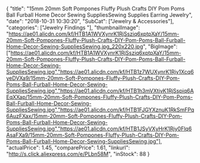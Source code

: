 {
	"title": "15mm 20mm Soft Pompones Fluffy Plush Crafts DIY Pom Poms Ball Furball Home Decor Sewing SuppliesSewing Supplies Earring Jewelry",
	"date": "2018-10-31 10:30:20",
	"SubCat": ["Jewelry & Accessories"],
	"categories": ["Jewelry Findings "],
	"thumbnailImage": "https://ae01.alicdn.com/kf/HTB1A1WVXynrK1RjSsziq6xptpXaY/15mm-20mm-Soft-Pompones-Fluffy-Plush-Crafts-DIY-Pom-Poms-Ball-Furball-Home-Decor-Sewing-SuppliesSewing.jpg_220x220.jpg",
	"BigImage": ["https://ae01.alicdn.com/kf/HTB1A1WVXynrK1RjSsziq6xptpXaY/15mm-20mm-Soft-Pompones-Fluffy-Plush-Crafts-DIY-Pom-Poms-Ball-Furball-Home-Decor-Sewing-SuppliesSewing.jpg","https://ae01.alicdn.com/kf/HTB1z7WUXynrK1Rjy1Xcq6yeDVXa9/15mm-20mm-Soft-Pompones-Fluffy-Plush-Crafts-DIY-Pom-Poms-Ball-Furball-Home-Decor-Sewing-SuppliesSewing.jpg","https://ae01.alicdn.com/kf/HTB1h3mVXtjvK1RjSspiq6AEqXXap/15mm-20mm-Soft-Pompones-Fluffy-Plush-Crafts-DIY-Pom-Poms-Ball-Furball-Home-Decor-Sewing-SuppliesSewing.jpg","https://ae01.alicdn.com/kf/HTB1FJGYXznuK1RkSmFPq6AuzFXax/15mm-20mm-Soft-Pompones-Fluffy-Plush-Crafts-DIY-Pom-Poms-Ball-Furball-Home-Decor-Sewing-SuppliesSewing.jpg","https://ae01.alicdn.com/kf/HTB1JSyVXyHrK1Rjy0Flq6AsaFXa9/15mm-20mm-Soft-Pompones-Fluffy-Plush-Crafts-DIY-Pom-Poms-Ball-Furball-Home-Decor-Sewing-SuppliesSewing.jpg"],
	"actualPrice": 1.45,
	"comparePrice": 1.61,
	"linkurl": "http://s.click.aliexpress.com/e/PLbn58M",
	"inStock": 88
}
